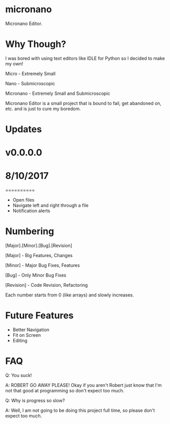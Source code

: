 # micronano
Micronano Editor.

# Why Though?
I was bored with using text editors like IDLE for Python so I decided to make my own!

Micro - Extremely Small

Nano - Submicroscopic
    
Micronano - Extremely Small and Submicroscopic

Micronano Editor is a small project that is bound to fail, get abandoned on, etc. and is just to cure my boredom.

# Updates
# v0.0.0.0
# 8/10/2017
==========

- Open files
- Navigate left and right through a file
- Notification alerts

# Numbering
[Major].[Minor].[Bug].[Revision]

[Major] - Big Features, Changes

[Minor] - Major Bug Fixes, Features

[Bug] - Only Minor Bug Fixes

[Revision] - Code Revision, Refactoring

Each number starts from 0 (like arrays) and slowly increases.

# Future Features
- Better Navigation
- Fit on Screen
- Editing

# FAQ
Q: You suck!

A: ROBERT GO AWAY PLEASE! Okay if you aren't Robert just know that I'm not that good at programming so don't expect too much.


Q: Why is progress so slow?

A: Well, I am not going to be doing this project full time, so please don't expect too much.
